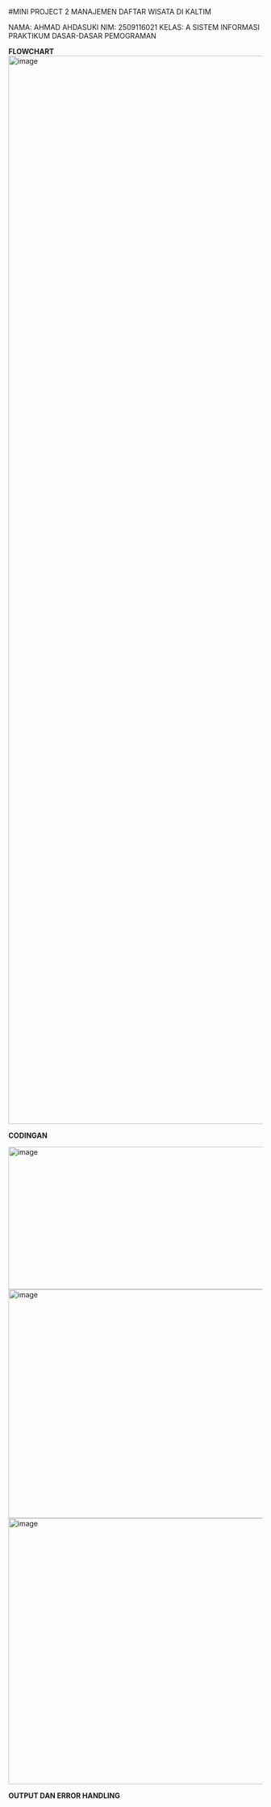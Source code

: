 #MINI PROJECT 2 MANAJEMEN DAFTAR WISATA DI KALTIM

NAMA: AHMAD AHDASUKI
NIM: 2509116021
KELAS: A SISTEM INFORMASI
PRAKTIKUM DASAR-DASAR PEMOGRAMAN

**FLOWCHART**
<img width="1879" height="2120" alt="image" src="https://github.com/user-attachments/assets/63f60940-a82c-4afe-a086-fbe03051a111" />

**CODINGAN**

<img width="782" height="283" alt="image" src="https://github.com/user-attachments/assets/70244bab-7f9a-4005-80ec-b4591390f2c9" />

<img width="788" height="454" alt="image" src="https://github.com/user-attachments/assets/008bb790-a297-4157-888c-af2e9ff4db2a" />

<img width="798" height="528" alt="image" src="https://github.com/user-attachments/assets/fd249fac-6a00-489d-9d61-63b20501d95c" />

**OUTPUT DAN ERROR HANDLING**






